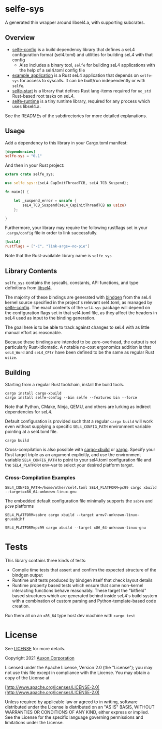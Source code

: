 # selfe-sys 

A generated thin wrapper around libsel4.a, with supporting subcrates.

## Overview

* [selfe-config](selfe-config) is a build dependency library that defines a seL4 configuration format (sel4.toml) and utilities for building seL4 with that config
  * Also includes a binary tool, `selfe` for building seL4 applications with the help of a sel4.toml config file
* [example_application](example_application) is a Rust seL4 application that depends on `selfe-sys` for access to syscalls. It can be built/run independently or with `selfe`.
* [selfe-start](example_application/selfe-start) is a library that defines Rust lang-items required for `no_std` Rust-based root tasks on seL4.
* [selfe-runtime](selfe-runtime) is a tiny runtime library, required for any process which uses libsel4.a.

See the READMEs of the subdirectories for more detailed explanations.

## Usage

Add a dependency to this library in your Cargo.toml manifest:

```toml
[dependencies]
selfe-sys = "0.1"
```

And then in your Rust project:

```rust
extern crate selfe_sys;

use selfe_sys::{seL4_CapInitThreadTCB, seL4_TCB_Suspend};

fn main() {

    let _suspend_error = unsafe {
        seL4_TCB_Suspend(seL4_CapInitThreadTCB as usize)
    };

}

```

Furthermore, your library may require the following rustflags set in your `.cargo/config` file
in order to link successfully.
```toml
[build]
rustflags = ["-C", "link-args=-no-pie"]
```

Note that the Rust-available library name is `selfe_sys`

## Library Contents

`selfe_sys` contains the syscalls, constants, API functions, and type definitions
from [libsel4](https://github.com/seL4/seL4/tree/master/libsel4).

The majority of these bindings are generated with [bindgen](https://github.com/rust-lang/rust-bindgen)
from the seL4 kernel source specified in the project's relevant sel4.toml, as managed by
[selfe-config](selfe-config/README.md). The exact contents of the `sel4-sys` package
will depend on the configuration flags set in that sel4.toml file, as they affect
the headers in seL4 used as input to the binding generation.

The goal here is to be able to track against changes to seL4 with as little manual
effort as reasonable.

Because these bindings are intended to be zero-overhead, the output is not particularly
Rust-idiomatic.  A notable no-cost ergonomics addition is that
`seL4_Word` and `seL4_CPtr` have been defined to be the same as regular Rust `usize`.

## Building

Starting from a regular Rust toolchain, install the build tools.

```
cargo install cargo-xbuild
cargo install selfe-config --bin selfe --features bin --force
```

Note that Python, CMake, Ninja, QEMU, and others are lurking as indirect dependencies for seL4.

Default configuration is provided such that a regular `cargo build` will work
even without supplying a specific `SEL4_CONFIG_PATH` environment variable pointing at a sel4.toml file.

```
cargo build
```

Cross-compilation is also possible with [cargo-xbuild](https://github.com/rust-osdev/cargo-xbuild) or
[xargo](https://github.com/japaric/xargo). Specify your Rust target triple as an argument explicitly,
and use the environment variable `SEL4_CONFIG_PATH` to point to your sel4.toml configuration file
and the `SEL4_PLATFORM` env-var to select your desired platform target.

### Cross-Compilation Examples

```
SEL4_CONFIG_PATH=/home/other/sel4.toml SEL4_PLATFORM=pc99 cargo xbuild --target=x86_64-unknown-linux-gnu
```

The embedded default configuration file minimally supports the `sabre` and `pc99` platforms

```
SEL4_PLATFORM=sabre cargo xbuild --target armv7-unknown-linux-gnueabihf
```

```
SEL4_PLATFORM=pc99 cargo xbuild --target x86_64-unknown-linux-gnu
```

# Tests

This library contains three kinds of tests:

* Compile time tests that assert and confirm the expected structure of the bindgen output
* Runtime unit tests produced by bindgen itself that check layout details
* Runtime property based tests which ensure that some non-kernel interacting functions
behave reasonably. These target the "bitfield" based structures which are generated behind inside seL4's build system
with a combination of custom parsing and Python-template-based code creation.

Run them all on an `x86_64` type host dev machine with `cargo test`


# License

See [LICENSE](./LICENSE) for more details.

Copyright 2021 [Auxon Corporation](https://auxon.io)

Licensed under the Apache License, Version 2.0 (the "License");
you may not use this file except in compliance with the License.
You may obtain a copy of the License at

[http://www.apache.org/licenses/LICENSE-2.0](http://www.apache.org/licenses/LICENSE-2.0)

Unless required by applicable law or agreed to in writing, software
distributed under the License is distributed on an "AS IS" BASIS,
WITHOUT WARRANTIES OR CONDITIONS OF ANY KIND, either express or implied.
See the License for the specific language governing permissions and
limitations under the License.
